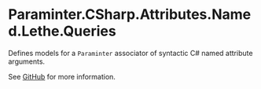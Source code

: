 # Paraminter.CSharp.Attributes.Named.Lethe.Queries

Defines models for a `Paraminter` associator of syntactic C# named attribute arguments.

See [GitHub](https://github.com/Paraminter/Paraminter.CSharp.Attributes.Named.Lethe) for more information.